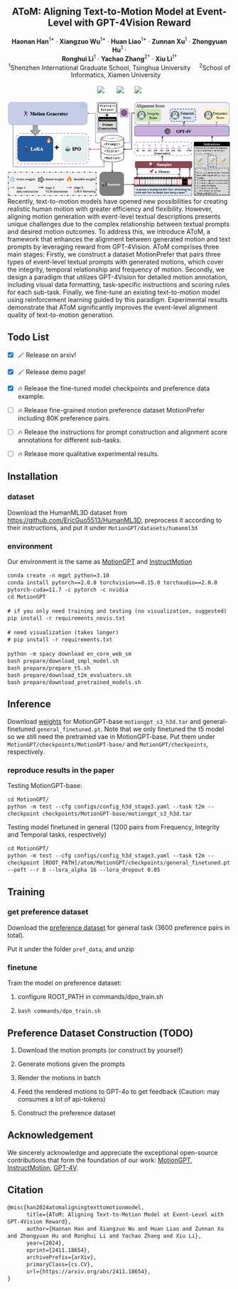 <p align="center">

  <h2 align="center">AToM: Aligning Text-to-Motion Model at Event-Level with GPT-4Vision Reward </h2>
  <p align="center">
    <strong>Haonan Han</strong></a><sup>1*</sup>
    · 
    <strong>Xiangzuo Wu</strong></a><sup>1*</sup>
    · 
    <strong>Huan Liao</strong></a><sup>1*</sup>
    ·
    <strong>Zunnan Xu</strong></a><sup>1</sup>
    ·
    <strong>Zhongyuan Hu</strong></a><sup>1</sup>
    ·
    <br>
    <strong>Ronghui Li</strong></a><sup>1</sup>
    ·
    <strong>Yachao Zhang</strong></a><sup>2†</sup>
    ·
    <strong>Xiu Li</strong></a><sup>1†</sup>
    <br>
    <sup>1</sup>Shenzhen International Graduate School, Tsinghua University  &nbsp;&nbsp;&nbsp; <sup>2</sup>School of Informatics, Xiamen University &nbsp;&nbsp;&nbsp;
    <br>
    </br>
        <a href="https://arxiv.org/pdf/2411.18654"><img src="https://img.shields.io/badge/ArXiv-2411.18654-brightgreen"></a> &nbsp; &nbsp;  &nbsp;
<a href="https://atom-motion.github.io/"><img src="https://img.shields.io/badge/Demo-AToM-purple"></a>&nbsp; &nbsp;  &nbsp;
<a href=""><img src="https://img.shields.io/badge/Dataset-MotionPrefer-blue"></a>
    </br> 

![Example Image](assets/pipeline.png)
    </br>
   Recently, text-to-motion models have opened new possibilities for creating realistic human motion with greater efficiency and flexibility. However, aligning motion generation with event-level textual descriptions presents unique challenges due to the complex relationship between textual prompts and desired motion outcomes. To address this, we introduce AToM, a framework that enhances the alignment between generated motion and text prompts by leveraging reward from GPT-4Vision. AToM comprises three main stages: Firstly, we construct a dataset MotionPrefer that pairs three types of event-level textual prompts with generated motions, which cover the integrity, temporal relationship and frequency of motion. Secondly, we design a paradigm that utilizes GPT-4Vision for detailed motion annotation, including visual data formatting, task-specific instructions and scoring rules for each sub-task. Finally, we fine-tune an existing text-to-motion model using reinforcement learning guided by this paradigm. Experimental results demonstrate that AToM significantly improves the event-level alignment quality of text-to-motion generation.
  </p>
    </p>
<!-- <div align="center"> -->

## Todo List
- [x] 🪄 Release on arxiv!
- [x] 🪄 Release demo page!
- [x] 🔥 Release the fine-tuned model checkpoints and preference data example.
- [ ] 🔥 Release fine-grained motion preference dataset MotionPrefer including 80K preference pairs.
- [ ] 🔥 Release the instructions for prompt construction and alignment score annotations for different sub-tasks.
- [ ] 🔥 Release more qualitative experimental results.


## Installation

### dataset
Download the HumanML3D dataset from https://github.com/EricGuo5513/HumanML3D, preprocess it according to their instructions, and put it under `MotionGPT/datasets/humanml3d`

### environment

Our environment is the same as [MotionGPT](https://github.com/OpenMotionLab/MotionGPT) and [InstructMotion](https://github.com/THU-LYJ-Lab/InstructMotion)

```
conda create -n mgpt python=3.10
conda install pytorch==2.0.0 torchvision==0.15.0 torchaudio==2.0.0 pytorch-cuda=11.7 -c pytorch -c nvidia
cd MotionGPT

# if you only need training and testing (no visualization, suggested)
pip install -r requirements_novis.txt

# need visualization (takes longer)
# pip install -r requirements.txt

python -m spacy download en_core_web_sm
bash prepare/download_smpl_model.sh
bash prepare/prepare_t5.sh
bash prepare/download_t2m_evaluators.sh
bash prepare/download_pretrained_models.sh
```


## Inference

Download [weights](https://drive.google.com/drive/folders/1boqS-DyVC-Zsk7iM194YuKinKq8XSH3R?usp=sharing) for MotionGPT-base `motiongpt_s3_h3d.tar` and general-finetuned `general_finetuned.pt`. Note that we only finetuned the t5 model so we still need the pretrained vae in MotionGPT-base. Put them under `MotionGPT/checkpoints/MotionGPT-base/` and `MotionGPT/checkpoints`, respectively.

### reproduce results in the paper

Testing MotionGPT-base: 

```
cd MotionGPT/
python -m test --cfg configs/config_h3d_stage3.yaml --task t2m --checkpoint checkpoints/MotionGPT-base/motiongpt_s3_h3d.tar
```

Testing model finetuned in general (1200 pairs from Frequency, Integrity and Temporal tasks, respectively)

```
cd MotionGPT/
python -m test --cfg configs/config_h3d_stage3.yaml --task t2m --checkpoint [ROOT_PATH]/atom/MotionGPT/checkpoints/general_finetuned.pt --peft --r 8 --lora_alpha 16 --lora_dropout 0.05
```

## Training

### get preference dataset
Download the [preference dataset](https://drive.google.com/file/d/1wV0HtEde7nNHKi0LMhmjhfKjeawWt5wC/view?usp=drive_link) for general task (3600 preference pairs in total).

Put it under the folder `pref_data`, and unzip

### finetune

Train the model on preference dataset:

1. configure ROOT_PATH in commands/dpo_train.sh

2. ```bash commands/dpo_train.sh```


## Preference Dataset Construction (TODO)

1. Download the motion prompts (or construct by yourself)

2. Generate motions given the prompts

3. Render the motions in batch

4. Feed the rendered motions to GPT-4o to get feedback (Caution: may consumes a lot of api-tokens)

5. Construct the preference dataset


## Acknowledgement
We sincerely acknowledge and appreciate the exceptional open-source contributions that form the foundation of our work: [MotionGPT](https://github.com/OpenMotionLab/MotionGPT), [InstructMotion](https://github.com/THU-LYJ-Lab/InstructMotion), [GPT-4V](https://arxiv.org/abs/2303.08774).
## Citation

```
@misc{han2024atomaligningtexttomotionmodel,
      title={AToM: Aligning Text-to-Motion Model at Event-Level with GPT-4Vision Reward}, 
      author={Haonan Han and Xiangzuo Wu and Huan Liao and Zunnan Xu and Zhongyuan Hu and Ronghui Li and Yachao Zhang and Xiu Li},
      year={2024},
      eprint={2411.18654},
      archivePrefix={arXiv},
      primaryClass={cs.CV},
      url={https://arxiv.org/abs/2411.18654}, 
}

```
